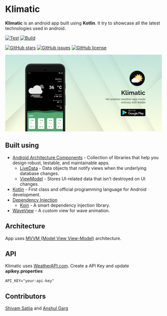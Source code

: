 # Klimatic

**Klimatic** is an android app built using **Kotlin**. It try to showcase all the latest technologies used in android.

[![Test](https://github.com/developer-shivam/Klimatic/actions/workflows/test.yml/badge.svg)](https://github.com/developer-shivam/Klimatic/actions/workflows/test.yml)
[![Build](https://github.com/developer-shivam/Klimatic/actions/workflows/build.yml/badge.svg)](https://github.com/developer-shivam/Klimatic/actions/workflows/build.yml)

[![GitHub stars](https://img.shields.io/github/stars/developer-shivam/Klimatic)](https://github.com/developer-shivam/Klimatic/stargazers)
[![GitHub issues](https://img.shields.io/github/issues/developer-shivam/Klimatic)](https://github.com/developer-shivam/Klimatic/issues)
[![GitHub license](https://img.shields.io/github/license/developer-shivam/Klimatic)](https://github.com/developer-shivam/Klimatic/blob/master/LICENSE)

![](media/feature_graphic.png)

## Built using
- [Android Architecture Components](https://developer.android.com/topic/libraries/architecture) - Collection of libraries that help you design robust, testable, and maintainable apps.
  - [LiveData](https://developer.android.com/topic/libraries/architecture/livedata) - Data objects that notify views when the underlying database changes.
  - [ViewModel](https://developer.android.com/topic/libraries/architecture/viewmodel) - Stores UI-related data that isn't destroyed on UI changes.
- [Kotlin](https://kotlinlang.org/) - First class and official programming language for Android development.
- [Dependency Injection](https://developer.android.com/training/dependency-injection)
  - [Koin](https://insert-koin.io/) - A smart dependency injection library.
- [WaveView](https://github.com/developer-shivam/WaveView) - A custom view for wave animation.


## Architecture
App uses [MVVM (Model View View-Model)](https://developer.android.com/jetpack/docs/guide#recommended-app-arch) architecture.

## API
Klimatic uses <a href="https://www.weatherapi.com/" title="Free Weather API">WeatherAPI.com</a>. Create a API Key and update **apikey.properties**

    API_KEY="your-api-key"

## Contributors
[Shivam Satija](https://github.com/developer-shivam) and [Anshul Garg](https://github.com/garganshu)

